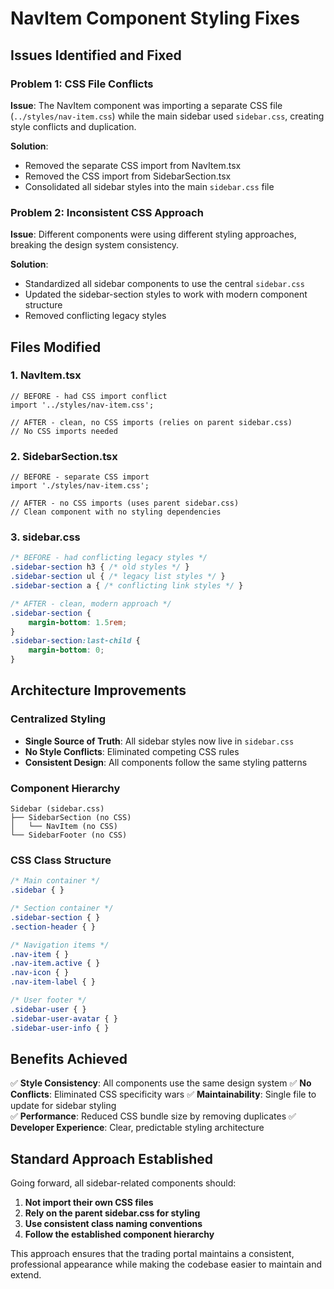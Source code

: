 # NavItem Component Styling Fixes

## Issues Identified and Fixed

### Problem 1: CSS File Conflicts
**Issue**: The NavItem component was importing a separate CSS file (`../styles/nav-item.css`) while the main sidebar used `sidebar.css`, creating style conflicts and duplication.

**Solution**: 
- Removed the separate CSS import from NavItem.tsx
- Removed the CSS import from SidebarSection.tsx  
- Consolidated all sidebar styles into the main `sidebar.css` file

### Problem 2: Inconsistent CSS Approach
**Issue**: Different components were using different styling approaches, breaking the design system consistency.

**Solution**:
- Standardized all sidebar components to use the central `sidebar.css`
- Updated the sidebar-section styles to work with modern component structure
- Removed conflicting legacy styles

## Files Modified

### 1. NavItem.tsx
```tsx
// BEFORE - had CSS import conflict
import '../styles/nav-item.css';

// AFTER - clean, no CSS imports (relies on parent sidebar.css)
// No CSS imports needed
```

### 2. SidebarSection.tsx  
```tsx
// BEFORE - separate CSS import
import './styles/nav-item.css';

// AFTER - no CSS imports (uses parent sidebar.css)
// Clean component with no styling dependencies
```

### 3. sidebar.css
```css
/* BEFORE - had conflicting legacy styles */
.sidebar-section h3 { /* old styles */ }
.sidebar-section ul { /* legacy list styles */ }
.sidebar-section a { /* conflicting link styles */ }

/* AFTER - clean, modern approach */
.sidebar-section {
    margin-bottom: 1.5rem;
}
.sidebar-section:last-child {
    margin-bottom: 0;
}
```

## Architecture Improvements

### Centralized Styling
- **Single Source of Truth**: All sidebar styles now live in `sidebar.css`
- **No Style Conflicts**: Eliminated competing CSS rules
- **Consistent Design**: All components follow the same styling patterns

### Component Hierarchy
```
Sidebar (sidebar.css) 
├── SidebarSection (no CSS)
│   └── NavItem (no CSS)
└── SidebarFooter (no CSS)
```

### CSS Class Structure
```css
/* Main container */
.sidebar { }

/* Section container */
.sidebar-section { }
.section-header { }

/* Navigation items */
.nav-item { }
.nav-item.active { }
.nav-icon { }
.nav-item-label { }

/* User footer */
.sidebar-user { }
.sidebar-user-avatar { }
.sidebar-user-info { }
```

## Benefits Achieved

✅ **Style Consistency**: All components use the same design system
✅ **No Conflicts**: Eliminated CSS specificity wars
✅ **Maintainability**: Single file to update for sidebar styling  
✅ **Performance**: Reduced CSS bundle size by removing duplicates
✅ **Developer Experience**: Clear, predictable styling architecture

## Standard Approach Established

Going forward, all sidebar-related components should:

1. **Not import their own CSS files**
2. **Rely on the parent sidebar.css for styling**
3. **Use consistent class naming conventions**
4. **Follow the established component hierarchy**

This approach ensures that the trading portal maintains a consistent, professional appearance while making the codebase easier to maintain and extend.
